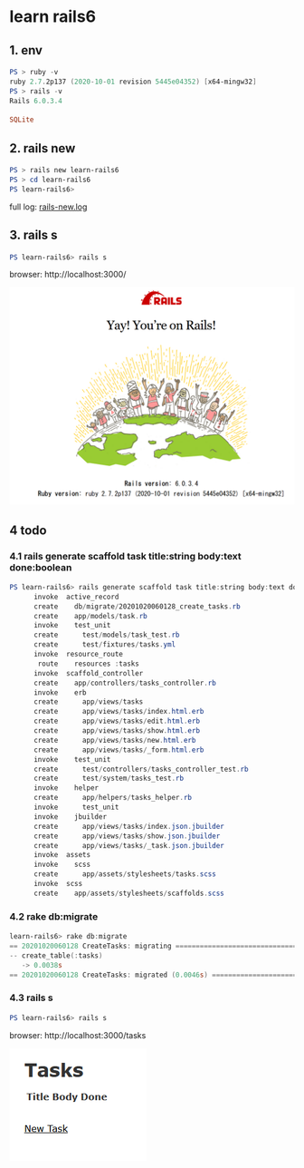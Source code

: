 # learn rails6

## 1. env

```powershell
PS > ruby -v
ruby 2.7.2p137 (2020-10-01 revision 5445e04352) [x64-mingw32]
PS > rails -v
Rails 6.0.3.4

SQLite
```



## 2. rails new

```powershell
PS > rails new learn-rails6
PS > cd learn-rails6
PS learn-rails6>
```

full log: [rails-new.log](rails-new.log)  

## 3. rails s

```powershell
PS learn-rails6> rails s
```

browser: http://localhost:3000/  


![browser](rails-s.png)  

## 4 todo

### 4.1 rails generate scaffold task title:string body:text done:boolean

```powershell
PS learn-rails6> rails generate scaffold task title:string body:text done:boolean
      invoke  active_record
      create    db/migrate/20201020060128_create_tasks.rb
      create    app/models/task.rb
      invoke    test_unit
      create      test/models/task_test.rb
      create      test/fixtures/tasks.yml
      invoke  resource_route
       route    resources :tasks
      invoke  scaffold_controller
      create    app/controllers/tasks_controller.rb
      invoke    erb
      create      app/views/tasks
      create      app/views/tasks/index.html.erb
      create      app/views/tasks/edit.html.erb
      create      app/views/tasks/show.html.erb
      create      app/views/tasks/new.html.erb
      create      app/views/tasks/_form.html.erb
      invoke    test_unit
      create      test/controllers/tasks_controller_test.rb
      create      test/system/tasks_test.rb
      invoke    helper
      create      app/helpers/tasks_helper.rb
      invoke      test_unit
      invoke    jbuilder
      create      app/views/tasks/index.json.jbuilder
      create      app/views/tasks/show.json.jbuilder
      create      app/views/tasks/_task.json.jbuilder
      invoke  assets
      invoke    scss
      create      app/assets/stylesheets/tasks.scss
      invoke  scss
      create    app/assets/stylesheets/scaffolds.scss
```

### 4.2 rake db:migrate

```powershell
learn-rails6> rake db:migrate
== 20201020060128 CreateTasks: migrating ======================================
-- create_table(:tasks)
   -> 0.0038s
== 20201020060128 CreateTasks: migrated (0.0046s) =============================
```

### 4.3 rails s

```powershell
PS learn-rails6> rails s
```

browser: http://localhost:3000/tasks  

![browser](rails-s-todo.png)  


